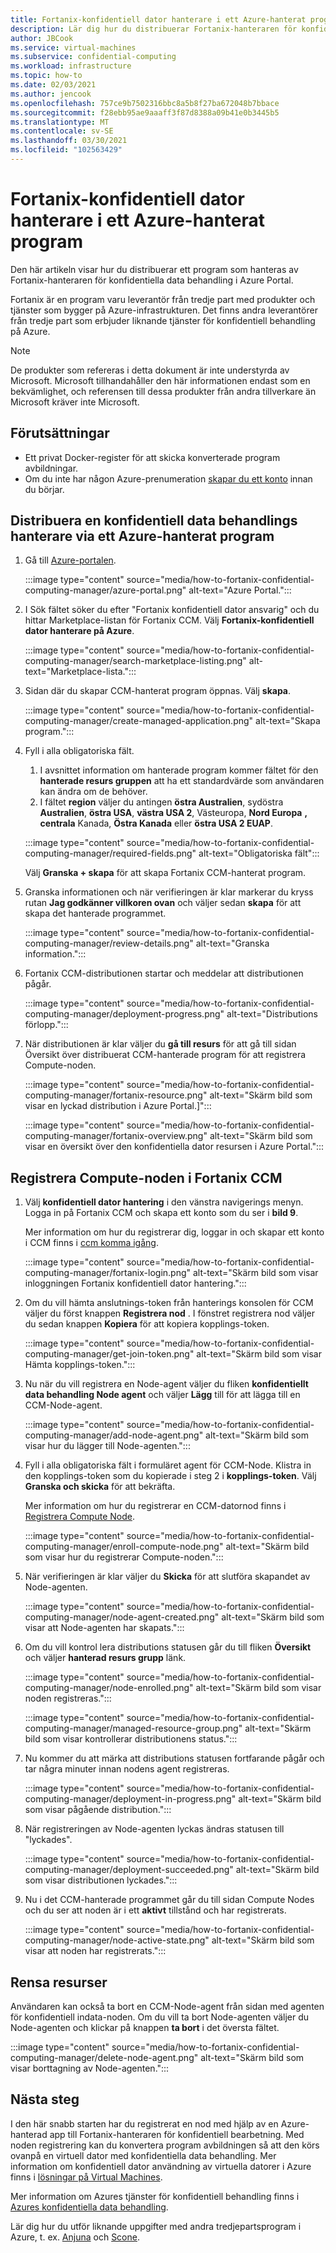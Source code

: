 ```yaml
---
title: Fortanix-konfidentiell dator hanterare i ett Azure-hanterat program
description: Lär dig hur du distribuerar Fortanix-hanteraren för konfidentiella data behandling (CCM) i ett hanterat program i Azure Portal.
author: JBCook
ms.service: virtual-machines
ms.subservice: confidential-computing
ms.workload: infrastructure
ms.topic: how-to
ms.date: 02/03/2021
ms.author: jencook
ms.openlocfilehash: 757ce9b7502316bbc8a5b8f27ba672048b7bbace
ms.sourcegitcommit: f28ebb95ae9aaaff3f87d8388a09b41e0b3445b5
ms.translationtype: MT
ms.contentlocale: sv-SE
ms.lasthandoff: 03/30/2021
ms.locfileid: "102563429"
---
```

# <a name="fortanix-confidential-computing-manager-in-an-azure-managed-application"></a>Fortanix-konfidentiell dator hanterare i ett Azure-hanterat program

Den här artikeln visar hur du distribuerar ett program som hanteras av Fortanix-hanteraren för konfidentiella data behandling i Azure Portal.

Fortanix är en program varu leverantör från tredje part med produkter och tjänster som bygger på Azure-infrastrukturen. Det finns andra leverantörer från tredje part som erbjuder liknande tjänster för konfidentiell behandling på Azure.

> [!NOTE]
>De produkter som refereras i detta dokument är inte understyrda av Microsoft. Microsoft tillhandahåller den här informationen endast som en bekvämlighet, och referensen till dessa produkter från andra tillverkare än Microsoft kräver inte Microsoft.

## <a name="prerequisites"></a>Förutsättningar

- Ett privat Docker-register för att skicka konverterade program avbildningar.
- Om du inte har någon Azure-prenumeration [skapar du ett konto](https://azure.microsoft.com/pricing/purchase-options/pay-as-you-go/) innan du börjar.

## <a name="deploy-a-confidential-computing-manager-through-an-azure-managed-application"></a>Distribuera en konfidentiell data behandlings hanterare via ett Azure-hanterat program

1. Gå till [Azure-portalen](https://portal.azure.com/).

    :::image type="content" source="media/how-to-fortanix-confidential-computing-manager/azure-portal.png" alt-text="Azure Portal.":::

2. I Sök fältet söker du efter "Fortanix konfidentiell dator ansvarig" och du hittar Marketplace-listan för Fortanix CCM. Välj **Fortanix-konfidentiell dator hanterare på Azure**.

    :::image type="content" source="media/how-to-fortanix-confidential-computing-manager/search-marketplace-listing.png" alt-text="Marketplace-lista.":::

3. Sidan där du skapar CCM-hanterat program öppnas. Välj **skapa**.

    :::image type="content" source="media/how-to-fortanix-confidential-computing-manager/create-managed-application.png" alt-text="Skapa program.":::

4. Fyll i alla obligatoriska fält.
   1. I avsnittet information om hanterade program kommer fältet för den **hanterade resurs gruppen** att ha ett standardvärde som användaren kan ändra om de behöver.
   2. I fältet **region** väljer du antingen **östra Australien**, sydöstra **Australien**, **östra USA**, **västra USA 2**, Västeuropa, **Nord Europa** **,** **centrala** Kanada, **Östra Kanada** eller **östra USA 2 EUAP**.

   :::image type="content" source="media/how-to-fortanix-confidential-computing-manager/required-fields.png" alt-text="Obligatoriska fält":::

   Välj **Granska + skapa** för att skapa Fortanix CCM-hanterat program.

5. Granska informationen och när verifieringen är klar markerar du kryss rutan **Jag godkänner villkoren ovan** och väljer sedan **skapa** för att skapa det hanterade programmet.

   :::image type="content" source="media/how-to-fortanix-confidential-computing-manager/review-details.png" alt-text="Granska information.":::

6. Fortanix CCM-distributionen startar och meddelar att distributionen pågår.

   :::image type="content" source="media/how-to-fortanix-confidential-computing-manager/deployment-progress.png" alt-text="Distributions förlopp.":::

7. När distributionen är klar väljer du **gå till resurs** för att gå till sidan Översikt över distribuerat CCM-hanterade program för att registrera Compute-noden.

   :::image type="content" source="media/how-to-fortanix-confidential-computing-manager/fortanix-resource.png" alt-text="Skärm bild som visar en lyckad distribution i Azure Portal.]":::

   :::image type="content" source="media/how-to-fortanix-confidential-computing-manager/fortanix-overview.png" alt-text="Skärm bild som visar en översikt över den konfidentiella dator resursen i Azure Portal.":::

## <a name="enroll-the-compute-node-in-fortanix-ccm"></a>Registrera Compute-noden i Fortanix CCM

1. Välj **konfidentiell dator hantering** i den vänstra navigerings menyn. Logga in på Fortanix CCM och skapa ett konto som du ser i **bild 9**.

    Mer information om hur du registrerar dig, loggar in och skapar ett konto i CCM finns i [ccm komma igång](https://support.fortanix.com/hc/en-us/articles/360034373551-User-s-Guide-Logging-in).
    
    :::image type="content" source="media/how-to-fortanix-confidential-computing-manager/fortanix-login.png" alt-text="Skärm bild som visar inloggningen Fortanix konfidentiell dator hantering.":::
    
2. Om du vill hämta anslutnings-token från hanterings konsolen för CCM väljer du först knappen **Registrera nod** . I fönstret registrera nod väljer du sedan knappen **Kopiera** för att kopiera kopplings-token.

    :::image type="content" source="media/how-to-fortanix-confidential-computing-manager/get-join-token.png" alt-text="Skärm bild som visar Hämta kopplings-token.":::

3. Nu när du vill registrera en Node-agent väljer du fliken **konfidentiellt data behandling Node agent** och väljer **Lägg** till för att lägga till en CCM-Node-agent.

    :::image type="content" source="media/how-to-fortanix-confidential-computing-manager/add-node-agent.png" alt-text="Skärm bild som visar hur du lägger till Node-agenten.":::

4.  Fyll i alla obligatoriska fält i formuläret agent för CCM-Node. Klistra in den kopplings-token som du kopierade i steg 2 i **kopplings-token**. Välj **Granska och skicka** för att bekräfta.

    Mer information om hur du registrerar en CCM-datornod finns i [Registrera Compute Node](https://support.fortanix.com/hc/en-us/articles/360043085652-User-s-Guide-Compute-Nodes).
    
    :::image type="content" source="media/how-to-fortanix-confidential-computing-manager/enroll-compute-node.png" alt-text="Skärm bild som visar hur du registrerar Compute-noden.":::
    
5. När verifieringen är klar väljer du **Skicka** för att slutföra skapandet av Node-agenten.

    :::image type="content" source="media/how-to-fortanix-confidential-computing-manager/node-agent-created.png" alt-text="Skärm bild som visar att Node-agenten har skapats.":::

6. Om du vill kontrol lera distributions statusen går du till fliken **Översikt** och väljer **hanterad resurs grupp** länk.

    :::image type="content" source="media/how-to-fortanix-confidential-computing-manager/node-enrolled.png" alt-text="Skärm bild som visar noden registreras.":::
    
    :::image type="content" source="media/how-to-fortanix-confidential-computing-manager/managed-resource-group.png" alt-text="Skärm bild som visar kontrollerar distributionens status.":::

7. Nu kommer du att märka att distributions statusen fortfarande pågår och tar några minuter innan nodens agent registreras.

    :::image type="content" source="media/how-to-fortanix-confidential-computing-manager/deployment-in-progress.png" alt-text="Skärm bild som visar pågående distribution.":::

8. När registreringen av Node-agenten lyckas ändras statusen till "lyckades".

    :::image type="content" source="media/how-to-fortanix-confidential-computing-manager/deployment-succeeded.png" alt-text="Skärm bild som visar distributionen lyckades.":::

9. Nu i det CCM-hanterade programmet går du till sidan Compute Nodes och du ser att noden är i ett **aktivt** tillstånd och har registrerats.

    :::image type="content" source="media/how-to-fortanix-confidential-computing-manager/node-active-state.png" alt-text="Skärm bild som visar att noden har registrerats.":::

## <a name="clean-up-resources"></a>Rensa resurser

Användaren kan också ta bort en CCM-Node-agent från sidan med agenten för konfidentiell indata-noden. Om du vill ta bort Node-agenten väljer du Node-agenten och klickar på knappen **ta bort** i det översta fältet.

:::image type="content" source="media/how-to-fortanix-confidential-computing-manager/delete-node-agent.png" alt-text="Skärm bild som visar borttagning av Node-agenten.":::

## <a name="next-steps"></a>Nästa steg

I den här snabb starten har du registrerat en nod med hjälp av en Azure-hanterad app till Fortanix-hanteraren för konfidentiell bearbetning. Med noden registrering kan du konvertera program avbildningen så att den körs ovanpå en virtuell dator med konfidentiella data behandling. Mer information om konfidentiell dator användning av virtuella datorer i Azure finns i [lösningar på Virtual Machines](virtual-machine-solutions.md).

Mer information om Azures tjänster för konfidentiell behandling finns i [Azures konfidentiella data behandling](overview.md).

Lär dig hur du utför liknande uppgifter med andra tredjepartsprogram i Azure, t. ex. [Anjuna](https://azuremarketplace.microsoft.com/marketplace/apps/anjuna-5229812.aee-az-v1) och [Scone](https://sconedocs.github.io).

